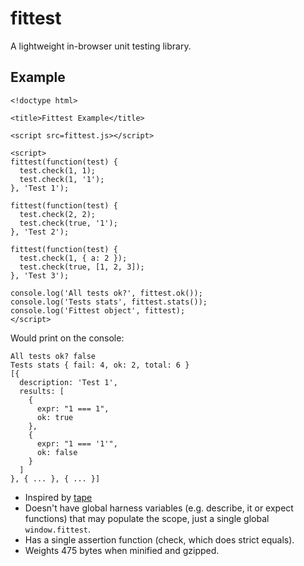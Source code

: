 # fittest

A lightweight in-browser unit testing library.

## Example

    <!doctype html>

    <title>Fittest Example</title>

    <script src=fittest.js></script>

    <script>
    fittest(function(test) {
      test.check(1, 1);
      test.check(1, '1');
    }, 'Test 1');

    fittest(function(test) {
      test.check(2, 2);
      test.check(true, '1');
    }, 'Test 2');

    fittest(function(test) {
      test.check(1, { a: 2 });
      test.check(true, [1, 2, 3]);
    }, 'Test 3');

    console.log('All tests ok?', fittest.ok());
    console.log('Tests stats', fittest.stats());
    console.log('Fittest object', fittest);
    </script>

Would print on the console:

    All tests ok? false
    Tests stats { fail: 4, ok: 2, total: 6 }
    [{
      description: 'Test 1',
      results: [
        {
          expr: "1 === 1",
          ok: true
        },
        { 
          expr: "1 === '1'",
          ok: false
        }
      ]
    }, { ... }, { ... }]

* Inspired by [tape](https://github.com/substack/tape)
* Doesn't have global harness variables (e.g. describe, it or expect functions) that may populate the scope, just a single global ```window.fittest```.
* Has a single assertion function (check, which does strict equals).
* Weights 475 bytes when minified and gzipped.

